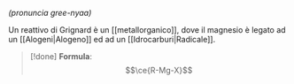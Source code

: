 *(pronuncia gree-nyaa)*

Un reattivo di Grignard è un [[metallorganico]], dove il magnesio è legato ad un [[Alogeni|Alogeno]] ed ad un [[Idrocarburi|Radicale]]. 
>[!done] **Formula**:
>$$\ce{R-Mg-X}$$
